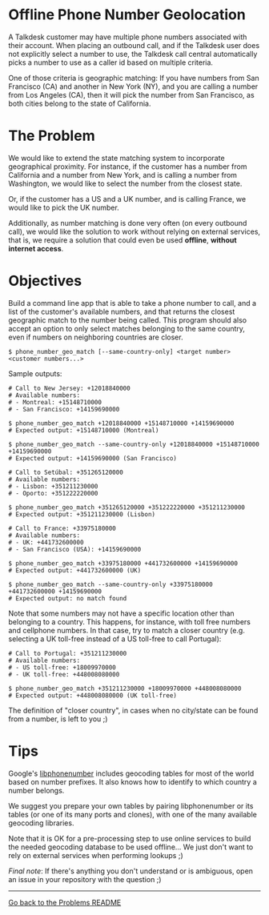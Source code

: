 # Offline Phone Number Geolocation

A Talkdesk customer may have multiple phone numbers associated with their account.
When placing an outbound call, and if the Talkdesk user does not explicitly select a number to use, the Talkdesk call central automatically picks a number to use as a caller id based on multiple criteria.

One of those criteria is geographic matching: If you have numbers from San Francisco (CA) and another in New York (NY), and you are calling a number from Los Angeles (CA), then it will pick the number from San Francisco, as both cities belong to the state of California.

# The Problem

We would like to extend the state matching system to incorporate geographical proximity.
For instance, if the customer has a number from California and a number from New York, and is calling a number from Washington, we would like to select the number from the closest state.

Or, if the customer has a US and a UK number, and is calling France, we would like to pick the UK number.

Additionally, as number matching is done very often (on every outbound call), we would like the solution to work without relying on external services, that is, we require a solution that could even be used **offline**, **without internet access**.

# Objectives

Build a command line app that is able to take a phone number to call, and a list of the customer's available numbers, and that returns the closest geographic match to the number being called. This program should also accept an option to only select matches belonging to the same country, even if numbers on neighboring countries are closer.

	$ phone_number_geo_match [--same-country-only] <target number> <customer numbers...>

Sample outputs:

	# Call to New Jersey: +12018840000
	# Available numbers:
	# - Montreal: +15148710000
	# - San Francisco: +14159690000

	$ phone_number_geo_match +12018840000 +15148710000 +14159690000
	# Expected output: +15148710000 (Montreal)

	$ phone_number_geo_match --same-country-only +12018840000 +15148710000 +14159690000
	# Expected output: +14159690000 (San Francisco)

	# Call to Setúbal: +351265120000
	# Available numbers:
	# - Lisbon: +351211230000
	# - Oporto: +351222220000

	$ phone_number_geo_match +351265120000 +351222220000 +351211230000
	# Expected output: +351211230000 (Lisbon)

	# Call to France: +33975180000
	# Available numbers:
	# - UK: +441732600000
	# - San Francisco (USA): +14159690000

	$ phone_number_geo_match +33975180000 +441732600000 +14159690000
	# Expected output: +441732600000 (UK)

	$ phone_number_geo_match --same-country-only +33975180000 +441732600000 +14159690000
	# Expected output: no match found

Note that some numbers may not have a specific location other than belonging to a country. This happens, for instance, with toll free numbers and cellphone numbers. In that case, try to match a closer country (e.g. selecting a UK toll-free instead of a US toll-free to call Portugal):

	# Call to Portugal: +351211230000
	# Available numbers:
	# - US toll-free: +18009970000
	# - UK toll-free: +448008080000

	$ phone_number_geo_match +351211230000 +18009970000 +448008080000
	# Expected output: +448008080000 (UK toll-free)

The definition of "closer country", in cases when no city/state can be found from a number, is left to you ;)

# Tips

Google's [libphonenumber](https://github.com/googlei18n/libphonenumber) includes geocoding tables for most of the world based on number prefixes. It also knows how to identify to which country a number belongs.

We suggest you prepare your own tables by pairing libphonenumber or its tables (or one of its many ports and clones), with one of the many available geocoding libraries.

Note that it is OK for a pre-processing step to use online services to build the needed geocoding database to be used offline... We just don't want to rely on external services when performing lookups ;)

*Final note*: If there's anything you don't understand or is ambiguous, open an issue in your repository with the question ;)

---

[Go back to the Problems README](README.md)
